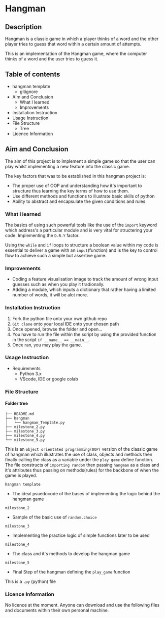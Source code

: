 # Hangman 

## Description 

Hangman is a classic game in which a player thinks of a word and the other player tries to guess that word within a certain amount of attempts.

This is an implementation of the Hangman game, where the computer thinks of a word and the user tries to guess it.

## Table of contents

- hangman template
    - gitignore 
- Aim and Conclusion
   - What  I learned
   - Improvements
- Installation Instruction
- Usage Instruction
- File Structure
    - Tree
- Licence Information

## Aim and Conclusion

The aim of this project is to implement a simple game so that the user can play whilst implementing a new feature into the classic game. 

The key factors that was to be established in this hangman project is:
 - The proper use of OOP and understanding how it's important to structure thus learning the key terms of how to use them.
 - Use different methods and functions to illustrate basic skills of python
 -  Ability to abstract and encapsulate the given conditions and rules 

### What I learned
The basics of using such powerful tools like the use of the `import` keyword which address's a particular module and is very vital for structering your code. Implementing the `D.R.Y` factor. 

Using the `while` and `if` loops to structure a boolean value within my code is essential to deliver a game with an `input`(function) and is the key to control flow to achieve such a simple but assertive game.

### Improvements

- Coding a feature visualisation image to track the amount of wrong input guesses such as when you play it tradionally.
- Adding a module, which inputs a dictionary that rather having a limited number of words, it will be alot more. 

### Installation Instruction 

1. Fork the python file onto your own github repo 
2. `Git clone` onto your local IDE onto your chosen path
3. Once opened, browse the folder and open...
4. You have to run the file within the script by using the provided function in the script `if __name__ == __main__`. 
5. Once ran, you may play the game. 

### Usage Instruction

- Requirements 
  - Python 3.x
  - VScode, IDE or google colab
### File Structure 

#### Folder tree
```
├── README.md
├── hangman
│   └── hangman_Template.py
├── milestone_2.py
├── milestone_3.py
├── milestone_4.py
└── milestone_5.py
```
This is an `object orientated programming(OOP)` version of the classic game of hangman which illustrates the use of class, objects and methods then finally calling the class as a variable under the `play game` define function. The file constructs of `importing random` then passing `hangman` as a class and it's attributes thus passing on methods(rules) for the backbone of when the game is played.

`hangman template` 
- The ideal psuedocode of the bases of implementing the logic behind the hangman game

`milestone_2` 
- Sample of the basic use of `random.choice`

`milestone_3`
- Implementing the practice logic of simple functions later to be used

`milestone_4`

- The class and it's methods to develop the hangman game 

`milestone_5`

- Final Step of the hangman defining the `play_game` function 

This is a `.py` (python) file 

### Licence Information

No licence at the moment. Anyone can download and use the following files and documents within their own personal machine.